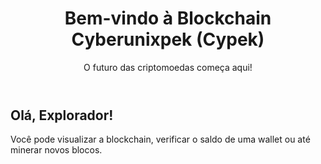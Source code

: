 
</head>
<body>
    <header>
        <h1>Bem-vindo à Blockchain Cyberunixpek (Cypek)</h1>
        <p>O futuro das criptomoedas começa aqui!</p>
    </header>
    <main>
        <!-- Boas-vindas -->
        <section>
            <h2>Olá, Explorador!</h2>
            <p>Você pode visualizar a blockchain, verificar o saldo de uma wallet ou até minerar novos blocos.</p>
        </section>
